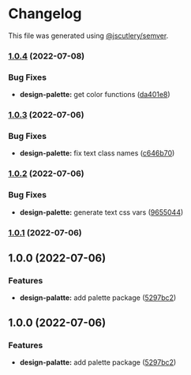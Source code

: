 # Changelog

This file was generated using [@jscutlery/semver](https://github.com/jscutlery/semver).

### [1.0.4](https://gitlab.migoinc.com/migotv/paintbox/compare/design-palette@1.0.3...design-palette@1.0.4) (2022-07-08)


### Bug Fixes

* **design-palette:** get color functions ([da401e8](https://gitlab.migoinc.com/migotv/paintbox/commit/da401e846976f10301f0ea5eab9fe1ea7c8f4672))

### [1.0.3](https://gitlab.migoinc.com/migotv/paintbox/compare/design-palette@1.0.2...design-palette@1.0.3) (2022-07-06)


### Bug Fixes

* **design-palette:** fix text class names ([c646b70](https://gitlab.migoinc.com/migotv/paintbox/commit/c646b70dc4efd1477f86b19c467a71eade2f7c4c))

### [1.0.2](https://gitlab.migoinc.com/migotv/paintbox/compare/design-palette@1.0.1...design-palette@1.0.2) (2022-07-06)


### Bug Fixes

* **design-palette:** generate text css vars ([9655044](https://gitlab.migoinc.com/migotv/paintbox/commit/9655044872aaf0ddde130269617217b65e284bfa))

### [1.0.1](https://gitlab.migoinc.com/migotv/paintbox/compare/design-palette@1.0.0...design-palette@1.0.1) (2022-07-06)

## 1.0.0 (2022-07-06)


### Features

* **design-palatte:** add palette package ([5297bc2](https://gitlab.migoinc.com/migotv/paintbox/commit/5297bc290c1ec33f8ea89981231fd2a6986e9334))

## 1.0.0 (2022-07-06)


### Features

* **design-palatte:** add palette package ([5297bc2](https://gitlab.migoinc.com/migotv/paintbox/commit/5297bc290c1ec33f8ea89981231fd2a6986e9334))
